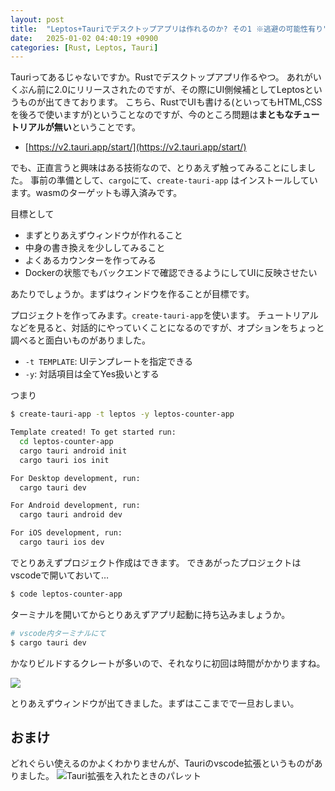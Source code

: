 ```yaml
---
layout: post
title:  "Leptos+Tauriでデスクトップアプリは作れるのか? その1 ※逃避の可能性有り"
date:   2025-01-02 04:40:19 +0900
categories: [Rust, Leptos, Tauri]
---
```


Tauriってあるじゃないですか。Rustでデスクトップアプリ作るやつ。
あれがいくぶん前に2.0にリリースされたのですが、その際にUI側候補としてLeptosというものが出てきております。
こちら、RustでUIも書ける(といってもHTML,CSSを後ろで使いますが)ということなのですが、今のところ問題は**まともなチュートリアルが無い**ということです。

* [https://v2.tauri.app/start/](https://v2.tauri.app/start/)

でも、正直言うと興味はある技術なので、とりあえず触ってみることにしました。
事前の準備として、`cargo`にて、`create-tauri-app` はインストールしています。wasmのターゲットも導入済みです。

目標として

* まずとりあえずウィンドウが作れること
* 中身の書き換えを少ししてみること
* よくあるカウンターを作ってみる
* Dockerの状態でもバックエンドで確認できるようにしてUIに反映させたい

あたりでしょうか。まずはウィンドウを作ることが目標です。

プロジェクトを作ってみます。`create-tauri-app`を使います。
チュートリアルなどを見ると、対話的にやっていくことになるのですが、オプションをちょっと調べると面白いものがありました。

- `-t TEMPLATE`: UIテンプレートを指定できる
- `-y`: 対話項目は全てYes扱いとする

つまり

```bash
$ create-tauri-app -t leptos -y leptos-counter-app

Template created! To get started run:
  cd leptos-counter-app
  cargo tauri android init
  cargo tauri ios init

For Desktop development, run:
  cargo tauri dev

For Android development, run:
  cargo tauri android dev

For iOS development, run:
  cargo tauri ios dev

```

でとりあえずプロジェクト作成はできます。
できあがったプロジェクトはvscodeで開いておいて…

```bash
$ code leptos-counter-app
```

ターミナルを開いてからとりあえずアプリ起動に持ち込みましょうか。

```bash
# vscode内ターミナルにて
$ cargo tauri dev
```

かなりビルドするクレートが多いので、それなりに初回は時間がかかりますね。

![](/images/2024-12-26-leptos-tauri-app.png)

とりあえずウィンドウが出てきました。まずはここまでで一旦おしまい。

## おまけ

どれぐらい使えるのかよくわかりませんが、Tauriのvscode拡張というものがありました。
![Tauri拡張を入れたときのパレット](/images/tauri-ext.png)
